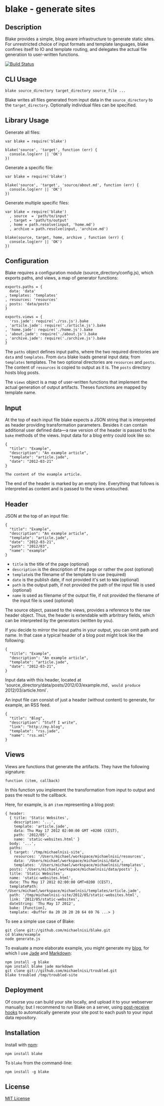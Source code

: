 # blake - generate sites

## Description

Blake provides a simple, blog aware infrastructure to generate static sites. For unrestricted choice of input formats and template languages, blake confines itself to IO and template routing, and delegates the actual file generation to user-written functions.

[![Build Status](https://secure.travis-ci.org/michaelnisi/blake.png)](http://travis-ci.org/michaelnisi/blake)

## CLI Usage

    blake source_directory target_directory source_file ...

Blake writes all files generated from input data in the `source_directory` to the `target_directory`. Optionally individual files can be specified.

## Library Usage

Generate all files:

    var blake = require('blake')

    blake('source', 'target', function (err) {
      console.log(err || 'OK')
    })

Generate a specific file:

    var blake = require('blake')

    blake('source', 'target', 'source/about.md', function (err) {
      console.log(err || 'OK')
    })

Generate multiple specific files:

    var blake = require('blake')
      , source  = 'path/to/input'
      , target = 'path/to/output'
      , home = path.resolve(input, 'home.md')
      , archive = path.resolve(input, 'archive.md')

    blake(source, target, home, archive , function (err) {
      console.log(err || 'OK')
    })

## Configuration

Blake requires a configuration module (source_directory/config.js), which exports paths, and views, a map of generator functions:

    exports.paths = {
      data: 'data' 
    , templates: 'templates'
    , resources: 'resources'
    , posts: 'data/posts'
    }

    exports.views = {
      'rss.jade': require('./rss.js').bake
    , 'article.jade': require('./article.js').bake
    , 'home.jade': require('./home.js').bake
    , 'about.jade': require('./about.js').bake
    , 'archive.jade': require('./archive.js').bake
    }

The `paths` object defines input paths, where the two required directories are `data` and `templates`. From `data` blake loads general input data; from `templates` templates. The two optional directories are `resources` and `posts`. The content of `resources` is copied to output as it is. The `posts` directory hosts blog posts.

The `views` object is a map of user-written functions that implement the actual generation of output artifacts. Theses functions are mapped by template name. 

## Input

At the top of each input file blake expects a JSON string that is interpreted as header providing transformation parameters. Besides it can contain additional user defined data—a raw version of the header is passed to the `bake` methods of the views. Input data for a blog entry could look like so: 

    {
      "title": "Example",
      "description": "An example article",
      "template": "article.jade",
      "date": "2012-03-21"
    }

    The content of the example article.

The end of the header is marked by an empty line. Everything that follows is interpreted as content and is passed to the views untouched.

## Header

JSON at the top of an input file:

    {
      "title": "Example",
      "description": "An example article",
      "template": "article.jade",
      "date": "2012-03-21",
      "path": "2012/03",
      "name": "example"
    }

* `title` is the title of the page (optional)
* `description` is the description of the page or rather the post (optional)
* `template`is the filename of the template to use (required)
* `date` is the publish date, if not provided it's set to `NOW` (optional)
* `path` is the output path, if not provided the path of the input file is used (optional)
* `name` is used as filename of the output file, if not provided the filename of the input file is used (optional)

The source object, passed to the views, provides a reference to the raw header object. Thus, the header is extendable with arbritrary fields, which can be interpreted by the generators (written by you).

If you decide to mirror the input paths in your output, you can omit path and name. In that case a typical header of a blog post might look like the following:

    {
      "title": "Example",
      "description": "An example article",
      "template": "article.jade",
      "date": "2012-03-21",
    }

Input data with this header, located at 'source_directory/data/posts/2012/03/example.md`, would produce `2012/03/article.html`.

An input file can consist of just a header (without content) to generate, for example, an RSS feed.

    {
      "title": "Blog",
      "description": "Stuff I write",
      "link": "http://my.blog",
      "template": "rss.jade",
      "name": "rss.xml"
    }

## Views

Views are functions that generate the artifacts. They have the following signature:

    function (item, callback)

In this function you implement the transformation from input to output and pass the result to the callback.

Here, for example, is an `item` representing a blog post:

    { header: 
      { title: 'Static Websites',
        description: '...',
        template: 'article.jade',
        data: Thu May 17 2012 02:00:00 GMT +0200 (CEST),
        path: '2012/05',
        name: 'static-websites.html' }
      body: '...', 
      paths: 
      { target: '/tmp/michaelnisi-site',
        resources: '/Users/michael/workspace/michaelnisi/resources',
        data: '/Users/michael/workspace/michaelnisi/data',
        templates: '/Users/michael/workspace/michaelnisi/templates',
      posts: '/Users/michael/workspace/michaelnisi/data/posts' },
      title: 'Static Websites',
      name: 'static-websites.html',
      date: Thu May 17 2012 02:00:00 GMT+0200 (CEST),
      templatePath: '/Users/michael/workspace/michaelnisi/templates/article.jade',
      path: '/tmp/michaelnisi-site/2012/05/static-websites.html',
      link: '2012/05/static-websites',
      dateString: 'Thu May 17 2012',
      bake: [Function],
      template: <Buffer 0a 20 20 20 20 64 69 76 ...> }

To see a simple use case of Blake:
   
    git clone git://github.com/michaelnisi/blake.git 
    cd blake/example
    node generate.js

To evaluate a more elaborate example, you might generate my [blog](http://michaelnisi.com), for which I use [Jade](http://jade-lang.com/) and [Markdown](http://daringfireball.net/projects/markdown/):

    npm install -g blake
    npm install blake jade markdown
    git clone git://github.com/michaelnisi/troubled.git
    blake troubled /tmp/troubled-site
    
## Deployment

Of course you can build your site locally, and upload it to your webserver manually; but I recommend to run Blake on a server, using [post-receive hooks](http://help.github.com/post-receive-hooks/) to automatically generate your site post to each push to your input data repository.

## Installation

Install with [npm](http://npmjs.org/):

    npm install blake

To `blake` from the command-line:

    npm install -g blake

## License

[MIT License](https://raw.github.com/michaelnisi/blake/master/LICENSE)
